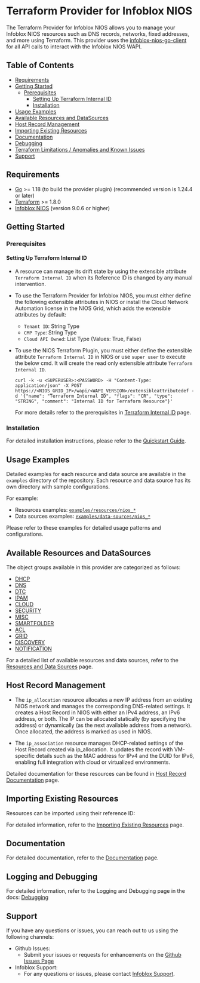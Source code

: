 # Terraform Provider for Infoblox NIOS

The Terraform Provider for Infoblox NIOS allows you to manage your Infoblox NIOS resources such as DNS records, networks, fixed addresses, and more using Terraform. This provider uses the [infoblox-nios-go-client](https://github.com/infobloxopen/infoblox-nios-go-client) for all API calls to interact with the Infoblox NIOS WAPI.


## Table of Contents

- [Requirements](#requirements)
- [Getting Started](#getting-started)
  - [Prerequisites](#prerequisites)
    - [Setting Up Terraform Internal ID](#setting-up-terraform-internal-id)
    - [Installation](#installation)
- [Usage Examples](#usage-examples)
- [Available Resources and DataSources](#available-resources-and-datasources)
- [Host Record Management](#host-record-management)
- [Importing Existing Resources](#importing-existing-resources)
- [Documentation](#documentation)
- [Debugging](#logging-and-debugging)
- [Terraform Limitations / Anomalies and Known Issues](#terraform-limitations--anomalies-and-known-issues)
- [Support](#support)

## Requirements

- [Go](https://golang.org/doc/install) >= 1.18 (to build the provider plugin) (recommended version is 1.24.4 or later)
- [Terraform](https://www.terraform.io/downloads.html) >= 1.8.0
- [Infoblox NIOS](https://www.infoblox.com/products/nios/) (version 9.0.6 or higher)

## Getting Started

### Prerequisites

#### Setting Up Terraform Internal ID

- A resource can manage its drift state by using the extensible attribute `Terraform Internal ID` when its Reference ID is changed by any manual intervention.
- To use the Terraform Provider for Infoblox NIOS, you must either define the following extensible attributes in NIOS or 
  install the Cloud Network Automation license in the NIOS Grid, which adds the extensible attributes by default:
  * `Tenant ID`: String Type 
  * `CMP Type`: String Type 
  * `Cloud API Owned`: List Type (Values: True, False)
- To use the NIOS Terraform Plugin, you must either define the extensible attribute `Terraform Internal ID`
  in NIOS or use `super user` to execute the below cmd. It will create the read only extensible attribute `Terraform Internal ID`.

  ```shell
  curl -k -u <SUPERUSER>:<PASSWORD> -H "Content-Type: application/json" -X POST https://<NIOS_GRID_IP>/wapi/<WAPI_VERSION>/extensibleattributedef -d '{"name": "Terraform Internal ID", "flags": "CR", "type": "STRING", "comment": "Internal ID for Terraform Resource"}'
  ``` 

  For more details refer to the prerequisites in [Terraform Internal ID](guides/tf_internal_id_management.md) page.

### Installation

For detailed installation instructions, please refer to the [Quickstart Guide](guides/quickstart.md).

## Usage Examples

Detailed examples for each resource and data source are available in the `examples` directory of the repository. Each resource and data source has its own directory with sample configurations.

For example:
- Resources examples: [`examples/resources/nios_*`](examples/resources/)
- Data sources examples: [`examples/data-sources/nios_*`](examples/data-sources/)

Please refer to these examples for detailed usage patterns and configurations. 

## Available Resources and DataSources

The object groups available in this provider are categorized as follows:
  - [DHCP](guides/resources_datasources.md#dhcp)
  - [DNS](guides/resources_datasources.md#dns)
  - [DTC](guides/resources_datasources.md#dtc)
  - [IPAM](guides/resources_datasources.md#ipam)
  - [CLOUD](guides/resources_datasources.md#cloud)
  - [SECURITY](guides/resources_datasources.md#security)
  - [MISC](guides/resources_datasources.md#misc)
  - [SMARTFOLDER](guides/resources_datasources.md#smartfolder)
  - [ACL](guides/resources_datasources.md#acl)
  - [GRID](guides/resources_datasources.md#grid)
  - [DISCOVERY](guides/resources_datasources.md#discovery)
  - [NOTIFICATION](guides/resources_datasources.md#notification)

For a detailed list of available resources and data sources, refer to the [Resources and Data Sources](guides/resources_datasources.md) page.

## Host Record Management

- The `ip_allocation` resource allocates a new IP address from an existing NIOS network and manages the corresponding DNS-related settings. It creates a Host Record in NIOS with either an IPv4 address, an IPv6 address, or both. The IP can be allocated statically (by specifying the address) or dynamically (as the next available address from a network). Once allocated, the address is marked as used in NIOS.

- The `ip_association` resource manages DHCP-related settings of the Host Record created via ip_allocation. It updates the record with VM-specific details such as the MAC address for IPv4 and the DUID for IPv6, enabling full integration with cloud or virtualized environments.

Detailed documentation for these resources can be found in [Host Record Documentation](guides/host_record_management.md) page.

## Importing Existing Resources

Resources can be imported using their reference ID:

For detailed information, refer to the [Importing Existing Resources](guides/importing_resources.md) page.

## Documentation

For detailed documentation, refer to the [Documentation](guides/documentation_details.md) page.

## Logging and Debugging

For detailed information, refer to the Logging and Debugging page in the docs: [Debugging](guides/logging_debugging.md)

## Support

If you have any questions or issues, you can reach out to us using the following channels:

- Github Issues:
  - Submit your issues or requests for enhancements on the [Github Issues Page](https://github.com/infobloxopen/terraform-provider-nios/issues)
- Infoblox Support:
  - For any questions or issues, please contact [Infoblox Support](https://info.infoblox.com/contact-form/).
